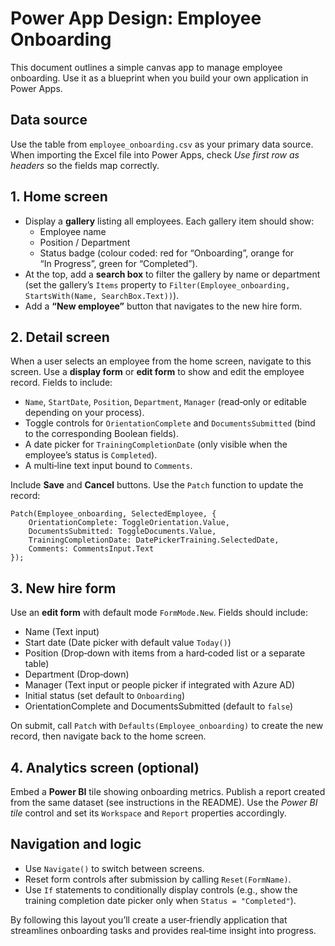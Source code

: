# Power App Design: Employee Onboarding

This document outlines a simple canvas app to manage employee onboarding.  Use it as a blueprint when you build your own application in Power Apps.

## Data source

Use the table from `employee_onboarding.csv` as your primary data source.  When importing the Excel file into Power Apps, check *Use first row as headers* so the fields map correctly.

## 1. Home screen

* Display a **gallery** listing all employees.  Each gallery item should show:
  * Employee name
  * Position / Department
  * Status badge (colour coded: red for “Onboarding”, orange for “In Progress”, green for “Completed”).
* At the top, add a **search box** to filter the gallery by name or department (set the gallery’s `Items` property to `Filter(Employee_onboarding, StartsWith(Name, SearchBox.Text))`).
* Add a **“New employee”** button that navigates to the new hire form.

## 2. Detail screen

When a user selects an employee from the home screen, navigate to this screen.  Use a **display form** or **edit form** to show and edit the employee record.  Fields to include:

* `Name`, `StartDate`, `Position`, `Department`, `Manager` (read‑only or editable depending on your process).
* Toggle controls for `OrientationComplete` and `DocumentsSubmitted` (bind to the corresponding Boolean fields).
* A date picker for `TrainingCompletionDate` (only visible when the employee’s status is `Completed`).
* A multi‑line text input bound to `Comments`.

Include **Save** and **Cancel** buttons.  Use the `Patch` function to update the record:

```powerapps
Patch(Employee_onboarding, SelectedEmployee, {
    OrientationComplete: ToggleOrientation.Value,
    DocumentsSubmitted: ToggleDocuments.Value,
    TrainingCompletionDate: DatePickerTraining.SelectedDate,
    Comments: CommentsInput.Text
});
```

## 3. New hire form

Use an **edit form** with default mode `FormMode.New`.  Fields should include:

* Name (Text input)
* Start date (Date picker with default value `Today()`)
* Position (Drop‑down with items from a hard‑coded list or a separate table)
* Department (Drop‑down)
* Manager (Text input or people picker if integrated with Azure AD)
* Initial status (set default to `Onboarding`)
* OrientationComplete and DocumentsSubmitted (default to `false`)

On submit, call `Patch` with `Defaults(Employee_onboarding)` to create the new record, then navigate back to the home screen.

## 4. Analytics screen (optional)

Embed a **Power BI** tile showing onboarding metrics.  Publish a report created from the same dataset (see instructions in the README).  Use the *Power BI tile* control and set its `Workspace` and `Report` properties accordingly.

## Navigation and logic

* Use `Navigate()` to switch between screens.
* Reset form controls after submission by calling `Reset(FormName)`.
* Use `If` statements to conditionally display controls (e.g., show the training completion date picker only when `Status = "Completed"`).

By following this layout you’ll create a user‑friendly application that streamlines onboarding tasks and provides real‑time insight into progress.
